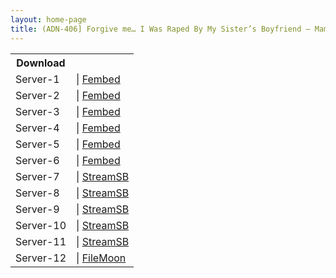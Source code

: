 ```yaml
---
layout: home-page
title: (ADN-406] Forgive me… I Was Raped By My Sister’s Boyfriend – Mami Sakurai
---
```


<table><tbody>
<tr>
<th>Download</th>
</tr>
<tr>
<td>Server-1</td>
<td>| <a href="https://watchjavnow.xyz/f/8nxj0u848lg60zy" target="_blank">Fembed</a></td>
</tr>
<tr>
<td>Server-2</td>
<td>| <a href="https://mycloudzz.com/f/3j304cm1mnxwnlz" target="_blank">Fembed</a></td>
</tr>
<tr>
<td>Server-3</td>
<td>| <a href="https://mycloudzz.com/f/w5g2qcnynkg6yrr" target="_blank">Fembed</a></td>
</tr>
<tr>
<td>Server-4</td>
<td>| <a href="https://mycloudzz.com/f/7jde0cg1g0nnmg8" target="_blank">Fembed</a></td>
</tr>
<tr>
<td>Server-5</td>
<td>| <a href="https://javhdfree.icu/f/mr3e4s5g5j4dqqe" target="_blank">Fembed</a></td>
</tr>
<tr>
<td>Server-6</td>
<td>| <a href="https://javhdfree.icu/f/78kz4fg1qmngeme" target="_blank">Fembed</a></td>
</tr>
<tr>
<td>Server-7</td>
<td>| <a href="https://javside.com/d/k0jy93s7ldsj.html" target="_blank">StreamSB</a></td>
</tr>
<tr>
<td>Server-8</td>
<td>| <a href="https://streamsb.net/d/yte5751uo5j2.html" target="_blank">StreamSB</a></td>
</tr>
<tr>
<td>Server-9</td>
<td>| <a href="https://sbfull.com/d/stopqyjgkeya.html" target="_blank">StreamSB</a></td>
</tr>
<tr>
<td>Server-10</td>
<td>| <a href="https://sbthe.com/d/m62dny3g82z9.html" target="_blank">StreamSB</a></td>
</tr>
<tr>
<td>Server-11</td>
<td>| <a href="https://sbfull.com/d/hhhanufaf3zp.html" target="_blank">StreamSB</a></td>
</tr>
<tr>
<td>Server-12</td>
<td>| <a href="https://filemoon.sx/d/01ww0spnyrrr" target="_blank">FileMoon</a></td>
</tr>
</tbody></table>
